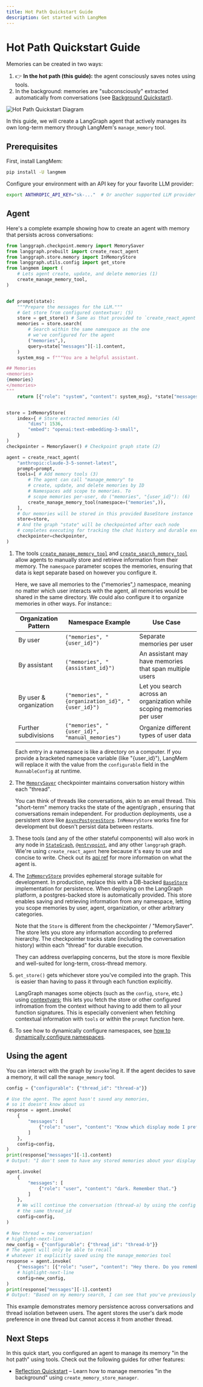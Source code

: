 ```yaml
---
title: Hot Path Quickstart Guide
description: Get started with LangMem
---
```


# Hot Path Quickstart Guide

Memories can be created in two ways:

1. 👉 **In the hot path (this guide):** the agent consciously saves notes using tools.
2. In the background: memories are "subconsciously" extracted automatically from conversations (see [Background Quickstart](background_quickstart.md)).

![Hot Path Quickstart Diagram](concepts/img/hot_path_vs_background.png)

In this guide, we will create a LangGraph agent that actively manages its own long-term memory through LangMem's `manage_memory` tool.

## Prerequisites

First, install LangMem:

```bash
pip install -U langmem
```

Configure your environment with an API key for your favorite LLM provider:

```bash
export ANTHROPIC_API_KEY="sk-..."  # Or another supported LLM provider
```

## Agent

Here's a complete example showing how to create an agent with memory that persists across conversations:

```python hl_lines="16-20 42-46"
from langgraph.checkpoint.memory import MemorySaver
from langgraph.prebuilt import create_react_agent
from langgraph.store.memory import InMemoryStore
from langgraph.utils.config import get_store 
from langmem import (
    # Lets agent create, update, and delete memories (1)
    create_manage_memory_tool,
)


def prompt(state):
    """Prepare the messages for the LLM."""
    # Get store from configured contextvar; (5)
    store = get_store() # Same as that provided to `create_react_agent`
    memories = store.search(
        # Search within the same namespace as the one
        # we've configured for the agent
        ("memories",),
        query=state["messages"][-1].content,
    )
    system_msg = f"""You are a helpful assistant.

## Memories
<memories>
{memories}
</memories>
"""
    return [{"role": "system", "content": system_msg}, *state["messages"]]


store = InMemoryStore(
    index={ # Store extracted memories (4)
        "dims": 1536,
        "embed": "openai:text-embedding-3-small",
    }
) 
checkpointer = MemorySaver() # Checkpoint graph state (2)

agent = create_react_agent( 
    "anthropic:claude-3-5-sonnet-latest",
    prompt=prompt,
    tools=[ # Add memory tools (3)
        # The agent can call "manage_memory" to
        # create, update, and delete memories by ID
        # Namespaces add scope to memories. To
        # scope memories per-user, do ("memories", "{user_id}"): (6)
        create_manage_memory_tool(namespace=("memories",)),
    ],
    # Our memories will be stored in this provided BaseStore instance
    store=store,
    # And the graph "state" will be checkpointed after each node
    # completes executing for tracking the chat history and durable execution
    checkpointer=checkpointer, 
)
```

1. The tools [`create_manage_memory_tool`](reference/tools.md#langmem.create_manage_memory_tool) and [`create_search_memory_tool`](reference/tools.md#langmem.create_search_memory_tool) allow agents to manually store and retrieve information from their memory. The `namespace` parameter scopes the memories, ensuring that data is kept separate based on however you configure it.

    Here, we save all memories to the ("memories",) namespace, meaning no matter which user interacts with the agent, all memories would be shared in the same directory. We could also configure it to organize memories in other ways. For instance::

    | Organization Pattern | Namespace Example | Use Case |
    |---------------------|------------------|-----------|
    | By user | `("memories", "{user_id}")` | Separate memories per user |
    | By assistant | `("memories", "{assistant_id}")` | An assistant may have memories that span multiple users |
    | By user & organization | `("memories", "{organization_id}", "{user_id}")` | Let you search across an organization while scoping memories per user |
    | Further subdivisions | `("memories", "{user_id}", "manual_memories")` | Organize different types of user data |

    Each entry in a namespace is like a directory on a computer. If you provide a bracketed namespace variable (like "{user_id}"), LangMem will replace it with the value from the `configurable` field in the `RunnableConfig` at runtime.

2. The [`MemorySaver`](https://langchain-ai.github.io/langgraph/reference/checkpoints/) checkpointer maintains conversation history within each "thread". 

    You can think of threads like conversations, akin to an email thread. This "short-term" memory tracks the state of the agent/graph , ensuring that conversations remain independent. For production deployments, use a persistent store like [`AsyncPostgresStore`](https://langchain-ai.github.io/langgraph/reference/store/#langgraph.store.postgres.AsyncPostgresStore). `InMemoryStore` works fine for development but doesn't persist data between restarts.

3. These tools (and any of the other stateful components) will also work in any node in [`StateGraph`](https://langchain-ai.github.io/langgraph/reference/graphs/#langgraph.graph.state.StateGraph), [`@entrypoint`](https://langchain-ai.github.io/langgraph/reference/func/#langgraph.func.entrypoint), and any other `langgraph` graph. Wie're using `create_react_agent` here because it's easy to use and concise to write. Check out its [api ref](https://langchain-ai.github.io/langgraph/reference/prebuilt/?h=create+react#langgraph.prebuilt.chat_agent_executor.create_react_agent) for more information on what the agent is.

4. The [`InMemoryStore`](https://langchain-ai.github.io/langgraph/reference/store/#langgraph.store.postgres.PostgresStore.asearch) provides ephemeral storage suitable for development. In production, replace this with a DB-backed [`BaseStore`](https://langchain-ai.github.io/langgraph/reference/stores/#basestore) implementation for persistence. When deploying on the LangGraph platform, a postgres-backed store is automatically provided. This store enables saving and retrieving information from any namespace, letting you scope memories by user, agent, organization, or other arbitrary categories.

    Note that the `Store` is different from the checkpointer / "MemorySaver". The store lets you store any information according to preferred hierarchy. The checkpointer tracks state (including the conversation history) within each "thread" for durable execution.

    They can address overlapping concerns, but the store is more flexible and well-suited for long-term, cross-thread memory.

5. `get_store()` gets whichever store you've compiled into the graph. This is easier than having to pass it through each function explicitly.

    LangGraph manages some objects (such as the `config`, `store`, etc.) using [contextvars](https://docs.python.org/3/library/contextvars.html); this lets you fetch the store or other configured infromation from the context without having to add them to all your function signatures. This is especially convenient when fetching contextual information with `tools` or within the `prompt` function here.

6. To see how to dynamically configure namespaces, see [how to dynamically configure namespaces](guides/dynamically_configure_namespaces.md).

## Using the agent

You can interact with the graph by `invoke`'ing it.
If the agent decides to save a memory, it will call the `manage_memory` tool.

```python
config = {"configurable": {"thread_id": "thread-a"}}

# Use the agent. The agent hasn't saved any memories,
# so it doesn't know about us
response = agent.invoke(
    {
        "messages": [
            {"role": "user", "content": "Know which display mode I prefer?"}
        ]
    },
    config=config,
)
print(response["messages"][-1].content)
# Output: "I don't seem to have any stored memories about your display mode preferences..."

agent.invoke(
    {
        "messages": [
            {"role": "user", "content": "dark. Remember that."}
        ]
    },
    # We will continue the conversation (thread-a) by using the config with
    # the same thread_id
    config=config,
)

# New thread = new conversation!
# highlight-next-line
new_config = {"configurable": {"thread_id": "thread-b"}}
# The agent will only be able to recall
# whatever it explicitly saved using the manage_memories tool
response = agent.invoke(
    {"messages": [{"role": "user", "content": "Hey there. Do you remember me? What are my preferences?"}]},
    # highlight-next-line
    config=new_config,
)
print(response["messages"][-1].content)
# Output: "Based on my memory search, I can see that you've previously indicated a preference for dark display mode..."
```

This example demonstrates memory persistence across conversations and thread isolation between users. The agent stores the user's dark mode preference in one thread but cannot access it from another thread.


## Next Steps

In this quick start, you configured an agent to manage its memory "in the hot path" using tools. Check out the following guides for other features:

- [Reflection Quickstart](background_quickstart.md) – Learn how to manage memories "in the background" using `create_memory_store_manager`.